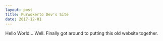 ```yaml
---
layout: post
title: Purwokerto Dev's Site
date: 2017-12-01
---
```

Hello World...
Well. Finally got around to putting this old website together.
